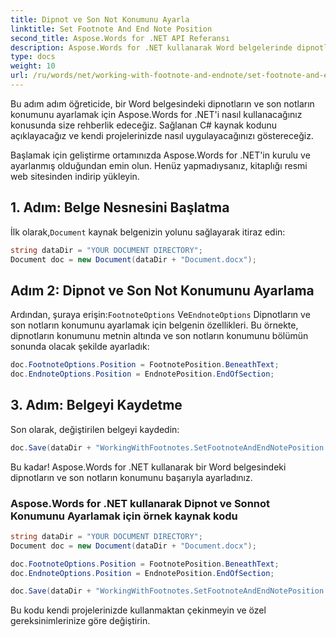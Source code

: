 ```yaml
---
title: Dipnot ve Son Not Konumunu Ayarla
linktitle: Set Footnote And End Note Position
second_title: Aspose.Words for .NET API Referansı
description: Aspose.Words for .NET kullanarak Word belgelerinde dipnotların ve son notların konumunu nasıl ayarlayacağınızı öğrenin.
type: docs
weight: 10
url: /ru/words/net/working-with-footnote-and-endnote/set-footnote-and-end-note-position/
---
```


Bu adım adım öğreticide, bir Word belgesindeki dipnotların ve son notların konumunu ayarlamak için Aspose.Words for .NET'i nasıl kullanacağınız konusunda size rehberlik edeceğiz. Sağlanan C# kaynak kodunu açıklayacağız ve kendi projelerinizde nasıl uygulayacağınızı göstereceğiz.

Başlamak için geliştirme ortamınızda Aspose.Words for .NET'in kurulu ve ayarlanmış olduğundan emin olun. Henüz yapmadıysanız, kitaplığı resmi web sitesinden indirip yükleyin.

## 1. Adım: Belge Nesnesini Başlatma

 İlk olarak,`Document` kaynak belgenizin yolunu sağlayarak itiraz edin:

```csharp
string dataDir = "YOUR DOCUMENT DIRECTORY";     
Document doc = new Document(dataDir + "Document.docx");
```

## Adım 2: Dipnot ve Son Not Konumunu Ayarlama

 Ardından, şuraya erişin:`FootnoteOptions` Ve`EndnoteOptions` Dipnotların ve son notların konumunu ayarlamak için belgenin özellikleri. Bu örnekte, dipnotların konumunu metnin altında ve son notların konumunu bölümün sonunda olacak şekilde ayarladık:

```csharp
doc.FootnoteOptions.Position = FootnotePosition.BeneathText;
doc.EndnoteOptions.Position = EndnotePosition.EndOfSection;
```

## 3. Adım: Belgeyi Kaydetme

Son olarak, değiştirilen belgeyi kaydedin:

```csharp
doc.Save(dataDir + "WorkingWithFootnotes.SetFootnoteAndEndNotePosition.docx");
```

Bu kadar! Aspose.Words for .NET kullanarak bir Word belgesindeki dipnotların ve son notların konumunu başarıyla ayarladınız.

### Aspose.Words for .NET kullanarak Dipnot ve Sonnot Konumunu Ayarlamak için örnek kaynak kodu

```csharp
string dataDir = "YOUR DOCUMENT DIRECTORY";     
Document doc = new Document(dataDir + "Document.docx");

doc.FootnoteOptions.Position = FootnotePosition.BeneathText;
doc.EndnoteOptions.Position = EndnotePosition.EndOfSection;

doc.Save(dataDir + "WorkingWithFootnotes.SetFootnoteAndEndNotePosition.docx");
```

Bu kodu kendi projelerinizde kullanmaktan çekinmeyin ve özel gereksinimlerinize göre değiştirin.
